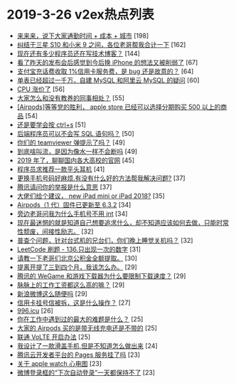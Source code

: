 # 2019-3-26 v2ex热点列表

+ [来来来，说下大家通勤时间 + 成本 + 城市](https://www.v2ex.com/t/548562#reply198) [198]
+ [纠结于三星 S10 和小米 9 之间，各位老哥帮我合计一下](https://www.v2ex.com/t/548553#reply162) [162]
+ [现在还有多少程序员还在写技术博客？](https://www.v2ex.com/t/548582#reply144) [144]
+ [看了昨天的发布会后感觉到今后换 iPhone 的想法又被削弱了](https://www.v2ex.com/t/548727#reply67) [67]
+ [支付宝充话费收取 1%信用卡服务费，是 bug 还是故意的？](https://www.v2ex.com/t/548784#reply64) [64]
+ [单表已经超过一千万，自建 MySQL 和阿里云 MySQL 的疑问](https://www.v2ex.com/t/548546#reply60) [60]
+ [CPU 涨价了](https://www.v2ex.com/t/548543#reply56) [56]
+ [大家怎么和没有教养的同事相处？](https://www.v2ex.com/t/548558#reply55) [55]
+ [[Airpods]等等党的胜利， apple store 已经可以选择分期购买 500 以上的商品](https://www.v2ex.com/t/548781#reply54) [54]
+ [还是要学会按 ctrl+s](https://www.v2ex.com/t/548833#reply51) [51]
+ [后端程序员可以不会写 SQL 语句吗？](https://www.v2ex.com/t/548826#reply50) [50]
+ [你们的 teamviewer 弹提示了吗？](https://www.v2ex.com/t/548548#reply49) [49]
+ [到底啥叫流，是因为像水一样不会断吗](https://www.v2ex.com/t/548603#reply49) [49]
+ [2019 年了，聊聊国内各大高校的官网](https://www.v2ex.com/t/548791#reply45) [45]
+ [程序员求推荐一款平头耳机](https://www.v2ex.com/t/548687#reply41) [41]
+ [更换手机号码好麻烦.有没有什么好的方法帮我解决问题?](https://www.v2ex.com/t/548639#reply37) [37]
+ [腾讯请问你的举报是什么意思](https://www.v2ex.com/t/548657#reply37) [37]
+ [大佬们给个建议， new iPad mini or iPad 2018?](https://www.v2ex.com/t/548615#reply35) [35]
+ [Airpods（1 代）固件已更新至 6.3.2](https://www.v2ex.com/t/548611#reply34) [34]
+ [旁边老哥问我为什么手机号不用 int](https://www.v2ex.com/t/548746#reply34) [34]
+ [现在最迷惘的就是知道自己想要追求什么，却不知道应该如何去做，只能时常性颓废，间接性励志。](https://www.v2ex.com/t/548641#reply32) [32]
+ [普查个问题，针对台式机的兄台们，你们晚上睡觉关机吗？](https://www.v2ex.com/t/548839#reply32) [32]
+ [LeetCode 刷题 - 136.只出现一次的数字](https://www.v2ex.com/t/548708#reply31) [31]
+ [请教一下老哥们北京公积金全额提取。](https://www.v2ex.com/t/548730#reply30) [30]
+ [提离开提了三到四个月，我该怎么办。](https://www.v2ex.com/t/548755#reply29) [29]
+ [腾讯的 WeGame 和游戏下载器为什么要限制下载速度？](https://www.v2ex.com/t/548577#reply29) [29]
+ [脉脉上的工作工资都这么高的嘛？](https://www.v2ex.com/t/548595#reply29) [29]
+ [新浪微博这么随便吗](https://www.v2ex.com/t/548599#reply29) [29]
+ [信用卡挂号信被拆，这是什么操作？](https://www.v2ex.com/t/548873#reply27) [27]
+ [996.icu](https://www.v2ex.com/t/548669#reply26) [26]
+ [你在工作中遇到过的最大的难题是什么？](https://www.v2ex.com/t/548650#reply25) [25]
+ [大家的 Airpods 买的是带无线充电还是不带的](https://www.v2ex.com/t/548807#reply25) [25]
+ [联通 VoLTE 开启办法](https://www.v2ex.com/t/548814#reply25) [25]
+ [我设计了一款滑盖手机,但是不知道怎么做出来](https://www.v2ex.com/t/548754#reply24) [24]
+ [腾讯云开发者平台的 Pages 服务挂了吗](https://www.v2ex.com/t/548614#reply23) [23]
+ [关于 apple watch 心电图](https://www.v2ex.com/t/548630#reply23) [23]
+ [微博登录框的“下次自动登录”一天都保持不了](https://www.v2ex.com/t/548737#reply23) [23]
